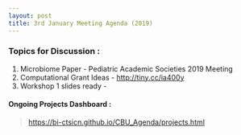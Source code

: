 ```yaml
---
layout: post
title: 3rd January Meeting Agenda (2019)
---
```

### Topics for Discussion :
1. Microbiome Paper - Pediatric Academic Societies 2019 Meeting 
3. Computational Grant Ideas -  http://tiny.cc/ia400y
4. Workshop 1 slides ready - 

#### Ongoing Projects Dashboard :

> https://bi-ctsicn.github.io/CBU_Agenda/projects.html
